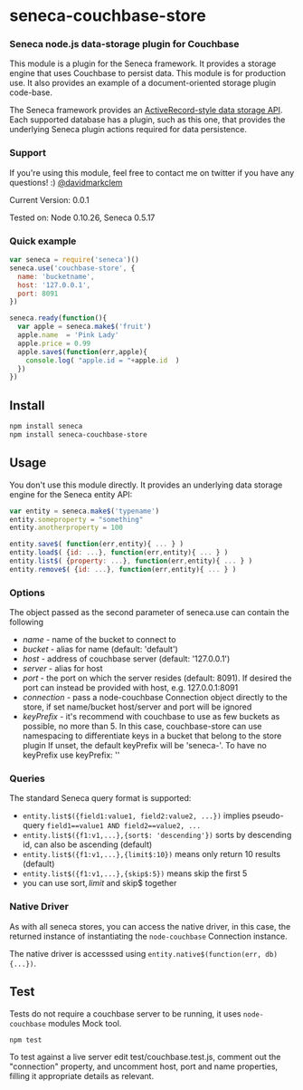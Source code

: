 # seneca-couchbase-store

### Seneca node.js data-storage plugin for Couchbase

This module is a plugin for the Seneca framework. It provides a
storage engine that uses Couchbase to persist data. This module is for production use.
It also provides an example of a document-oriented storage plugin code-base.

The Seneca framework provides an 
[ActiveRecord-style data storage API](http://senecajs.org/data-entities.html). 
Each supported database has a plugin, such as this one, that
provides the underlying Seneca plugin actions required for data
persistence.


### Support

If you're using this module, feel free to contact me on twitter if you
have any questions! :) [@davidmarkclem](http://twitter.com/davidmarkclem)

Current Version: 0.0.1

Tested on: Node 0.10.26, Seneca 0.5.17



### Quick example

```JavaScript
var seneca = require('seneca')()
seneca.use('couchbase-store', {
  name: 'bucketname',
  host: '127.0.0.1',
  port: 8091
})

seneca.ready(function(){
  var apple = seneca.make$('fruit')
  apple.name  = 'Pink Lady'
  apple.price = 0.99
  apple.save$(function(err,apple){
    console.log( "apple.id = "+apple.id  )
  })
})
```

## Install

```sh
npm install seneca
npm install seneca-couchbase-store
```


## Usage

You don't use this module directly. It provides an underlying data storage engine for the Seneca entity API:

```JavaScript
var entity = seneca.make$('typename')
entity.someproperty = "something"
entity.anotherproperty = 100

entity.save$( function(err,entity){ ... } )
entity.load$( {id: ...}, function(err,entity){ ... } )
entity.list$( {property: ...}, function(err,entity){ ... } )
entity.remove$( {id: ...}, function(err,entity){ ... } )
```

### Options

  The object passed as the second parameter of seneca.use can
  contain the following

  * _name_ - name of the bucket to connect to
  * _bucket_ - alias for name (default: 'default')
  * _host_ - address of couchbase server (default: '127.0.0.1')
  * _server_ - alias for host
  * _port_ - the port on which the server resides (default: 8091). 
    If desired the port can instead be provided with host, e.g. 127.0.0.1:8091
  * _connection_ - pass a node-couchbase Connection object directly to 
    the store, if set name/bucket host/server and port will be ignored
  * _keyPrefix_ - it's recommend with couchbase to use as few buckets
    as possible, no more than 5. In this case, couchbase-store can use namespacing
    to differentiate keys in a bucket that belong to the store plugin
    If unset, the default keyPrefix will be 'seneca-'. To have no
    keyPrefix use keyPrefix: ''


### Queries

The standard Seneca query format is supported:

   * `entity.list$({field1:value1, field2:value2, ...})` implies pseudo-query `field1==value1 AND field2==value2, ...`
   * `entity.list$({f1:v1,...},{sort$: 'descending'})` sorts by descending id, can also be ascending (default)
   * `entity.list$({f1:v1,...},{limit$:10})` means only return 10 results (default)
   * `entity.list$({f1:v1,...},{skip$:5})` means skip the first 5   
   * you can use sort$, limit$ and skip$ together



### Native Driver

As with all seneca stores, you can access the native driver, in this case, 
the returned instance of instantiating the `node-couchbase` Connection instance. 

The native driver is accesssed using `entity.native$(function(err, db){...})`.


## Test

Tests do not require a couchbase server to be running, 
it uses `node-couchbase` modules Mock tool. 

```bash
npm test
```

To test against a live server edit test/couchbase.test.js,
comment out the "connection" property, and uncomment host, port and name
properties, filling it appropriate details as relevant. 

